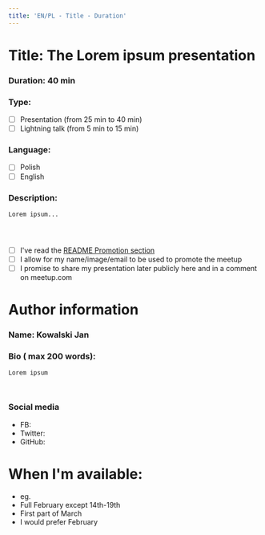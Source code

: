 ```yaml
---
title: 'EN/PL - Title - Duration'  
---
```


# Title: The Lorem ipsum presentation
### Duration: 40 min

### Type: 

  - [ ] Presentation (from 25 min to 40 min)
  - [ ] Lightning talk (from 5 min to 15 min)

### Language:
  
  - [ ] Polish
  - [ ] English

### Description:
```
Lorem ipsum... 




```

  - [ ] I've read the [README Promotion section](https://github.com/meetjspl/krakow)
  - [ ] I allow for my name/image/email to be used to promote the meetup
  - [ ] I promise to share my presentation later publicly here and in a comment on meetup.com

# Author information

### Name: Kowalski Jan

### Bio ( max 200 words):
```
Lorem ipsum



```

### Social media

  - FB:
  - Twitter:
  - GitHub: 
  
# When I'm available:

* eg.
* Full February except 14th-19th
* First part of March
* I would prefer February
